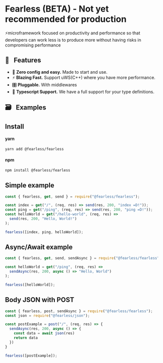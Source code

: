 # Fearless (BETA) - Not yet recommended for production

⚡️microframework focused on productivity and performance so that developers can work less is to produce more without having risks in compromising performance

## 🎩 &nbsp; Features

- 🧘 **Zero config and easy.** Made to start and use.
- ⚡️ **Blazing Fast.** Support uWS(C++) where you have more performance.
- 🎛 **Pluggable.** With middlewares
- 🔐 **Typescript Support.** We have a full support for your type definitions.

## 🗃 &nbsp; Examples

<!--
- **[helloWorld](https://github.com/fearlessjs/examples/tree/master/examples/helloWorld/index.js)** - Some helloWorld example -->

## Install

#### yarn

```sh
yarn add @fearless/fearless
```

#### npm

```sh
npm install @fearless/fearless
```

## Simple example

```js
const { fearless, get, send } = require("@fearless/fearless");

const index = get("/", (req, res) => send(res, 200, "index =D!"));
const ping = get("/ping", (req, res) => send(res, 200, "ping =D!"));
const helloWorld = get("/hello-world", (req, res) =>
  send(res, 200, "Hello, World!")
);

fearless([index, ping, helloWorld]);
```

## Async/Await example

```js
const { fearless, get, send, sendAsync } = require("@fearless/fearless");

const helloWorld = get("/ping", (req, res) =>
  sendAsync(res, 200, async () => "Hello, World")
);

fearless([helloWorld]);
```

## Body JSON with POST

```js
const { fearless, post, sendAsync } = require("@fearless/fearless");
const json = require("@fearless/json");

const postExample = post("/", (req, res) => {
  sendAsync(res, 200, async () => {
    const data = await json(res)
    return data
  })
}

fearless([postExample]);
```
